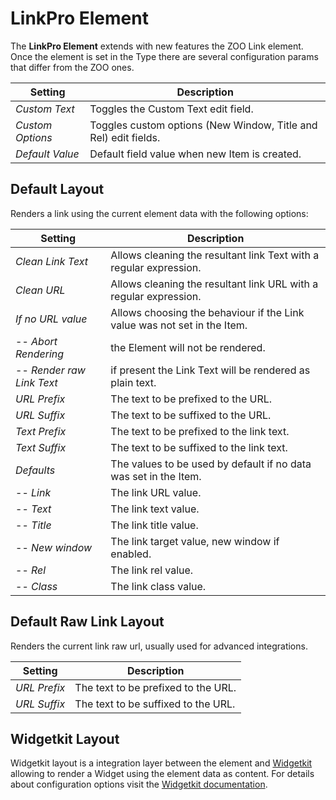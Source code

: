 # LinkPro Element

The **LinkPro Element** extends with new features the ZOO Link element. Once the element is set in the Type there are several configuration params that differ from the ZOO ones.

| Setting          | Description                                                     |
| ---------------- | --------------------------------------------------------------- |
| _Custom Text_    | Toggles the Custom Text edit field.                             |
| _Custom Options_ | Toggles custom options (New Window, Title and Rel) edit fields. |
| _Default Value_  | Default field value when new Item is created.                   |

## Default Layout

Renders a link using the current element data with the following options:

| Setting                   | Description                                                              |
| ------------------------- | ------------------------------------------------------------------------ |
| _Clean Link Text_         | Allows cleaning the resultant link Text with a regular expression.       |
| _Clean URL_               | Allows cleaning the resultant link URL with a regular expression.        |
| _If no URL value_         | Allows choosing the behaviour if the Link value was not set in the Item. |
| -- _Abort Rendering_      | the Element will not be rendered.                                        |
| -- _Render raw Link Text_ | if present the Link Text will be rendered as plain text.                 |
| _URL Prefix_              | The text to be prefixed to the URL.                                      |
| _URL Suffix_              | The text to be suffixed to the URL.                                      |
| _Text Prefix_             | The text to be prefixed to the link text.                                |
| _Text Suffix_             | The text to be suffixed to the link text.                                |
| _Defaults_                | The values to be used by default if no data was set in the Item.         |
| -- _Link_                 | The link URL value.                                                      |
| -- _Text_                 | The link text value.                                                     |
| -- _Title_                | The link title value.                                                    |
| -- _New window_           | The link target value, new window if enabled.                            |
| -- _Rel_                  | The link rel value.                                                      |
| -- _Class_                | The link class value.                                                    |

## Default Raw Link Layout

Renders the current link raw url, usually used for advanced integrations.

| Setting      | Description                         |
| ------------ | ----------------------------------- |
| _URL Prefix_ | The text to be prefixed to the URL. |
| _URL Suffix_ | The text to be suffixed to the URL. |

## Widgetkit Layout

Widgetkit layout is a integration layer between the element and [Widgetkit](http://yootheme.com/widgetkit) allowing to render a Widget using the element data as content. For details about configuration options visit the [Widgetkit documentation](https://yootheme.com/support/widgetkit/).
